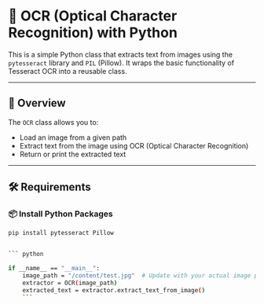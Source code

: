 # 🧾 OCR (Optical Character Recognition) with Python

This is a simple Python class that extracts text from images using the `pytesseract` library and `PIL` (Pillow). It wraps the basic functionality of Tesseract OCR into a reusable class.

---

## 📌 Overview

The `OCR` class allows you to:

- Load an image from a given path
- Extract text from the image using OCR (Optical Character Recognition)
- Return or print the extracted text

---

## 🛠️ Requirements

### 📦 Install Python Packages

```bash
pip install pytesseract Pillow


``` python 

if __name__ == "__main__":
    image_path = "/content/test.jpg"  # Update with your actual image path
    extractor = OCR(image_path)
    extracted_text = extractor.extract_text_from_image()
    ```